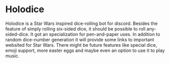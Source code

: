 # Holodice
Holodice is a Star Wars inspired dice-rolling bot for discord. Besides the feature of simply rolling six-sided dice, it should be possible to roll any-sided-dice. It got an specialization for pen-and-paper uses. In addition to random dice-number generation it will provide some links to important websited for Star Wars. There might be future features like special dice, emoji support, more easter eggs and maybe even an option to use it to play music.

